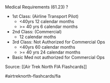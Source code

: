 Medical Requirements (61.23)
?
- 1st Class:  (Airline Transport Pilot)
	- <40yrs     12 calendar months
	- \>= 40 yrs  6 calendar months
- 2nd Class:   (Commercial)
	- 12 calendar moths
- 3rd Class:  Not Authorized for Commercial Ops
	- <40yrs      60 calendar months
	- \>= 40 yrs  24 calendar months
- Basic Med not authorized for Commercial Ops
<!--SR:!2022-10-09,7,250-->

Source: [[Air Trek North FIA Flashcards]]

#airtreknorth-flashcards/fia